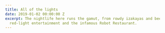 ```yaml
---
title: All of the lights
date: 2019-01-02 00:00:00 Z
excerpt: The nightlife here runs the gamut, from rowdy izakayas and beer bars, to
  red-light entertainment and the infamous Robot Restaurant.
---
```


